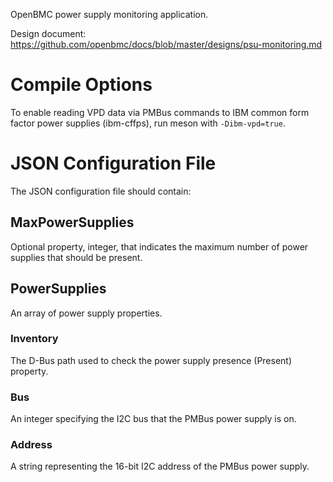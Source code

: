 OpenBMC power supply monitoring application.

Design document: https://github.com/openbmc/docs/blob/master/designs/psu-monitoring.md

# Compile Options

To enable reading VPD data via PMBus commands to IBM common form factor
power supplies (ibm-cffps), run meson with `-Dibm-vpd=true`.

# JSON Configuration File

The JSON configuration file should contain:

## MaxPowerSupplies
Optional property, integer, that indicates the maximum number of power supplies
that should be present.

## PowerSupplies
An array of power supply properties.

### Inventory
The D-Bus path used to check the power supply presence (Present) property.

### Bus
An integer specifying the I2C bus that the PMBus power supply is on.

### Address
A string representing the 16-bit I2C address of the PMBus power supply.

